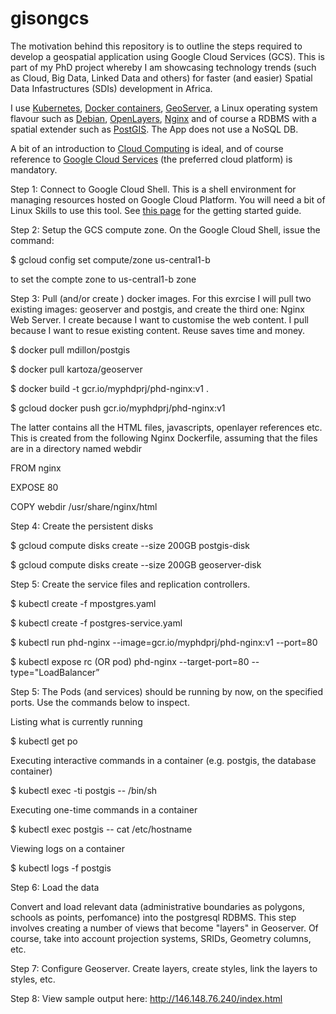 # gisongcs

The motivation behind this repository is to outline the steps required to develop a geospatial application using Google Cloud Services (GCS). This is part of my PhD project whereby I am showcasing technology trends (such as Cloud, Big Data, Linked Data and others) for faster (and easier) Spatial Data Infastructures (SDIs) development in Africa.

I use <a href="http://kubernetes.io/" target="_blank">Kubernetes</a>, <a href="https://www.docker.com/" target="_blank">Docker containers</a>, <a href="http://geoserver.org/" target="_blank" >GeoServer</a>, a Linux operating system flavour such as <a href="https://www.debian.org/" target="_blank" >Debian</a>, <a href="https://openlayers.org/" target="_blank" >OpenLayers</a>, <a href="https://www.nginx.com/resources/wiki/" target="_blank">Nginx</a> and of course a RDBMS with a spatial extender such as <a href="http://www.postgis.net/" target="_blank">PostGIS</a>. The App does not use a NoSQL DB.

A bit of an introduction to <a href="https://en.wikipedia.org/wiki/Cloud_computing" target="_blank">Cloud Computing</a> is ideal, and of course reference to <a href="https://cloud.google.com" target="_blank">Google Cloud Services</a> (the preferred cloud platform) is mandatory.

Step 1: Connect to Google Cloud Shell. This is a shell environment for managing resources hosted on Google Cloud Platform. You will need a bit of Linux Skills to use this tool. See <a href="https://cloud.google.com/shell/docs/quickstart" target="_blank"> this page</a> for the getting started guide.

Step 2: Setup the GCS compute zone. On the Google Cloud Shell, issue the command:

$ gcloud config set compute/zone us-central1-b 

to set the compte zone to us-central1-b zone

Step 3: Pull (and/or create ) docker images. For this exrcise I will pull two existing images: geoserver and postgis, and create the third one: Nginx Web Server. I create because I want to customise the web content. I pull because I want to resue existing content. Reuse saves time and money.

$ docker pull mdillon/postgis

$ docker pull kartoza/geoserver

$ docker build -t gcr.io/myphdprj/phd-nginx:v1 .

$ gcloud docker push gcr.io/myphdprj/phd-nginx:v1

The latter contains all the HTML files, javascripts, openlayer references etc. This is created from the following Nginx Dockerfile, assuming that the files are in a directory named webdir

FROM nginx

EXPOSE 80

COPY webdir /usr/share/nginx/html

Step 4: Create the persistent disks

$ gcloud compute disks create --size 200GB postgis-disk

$ gcloud compute disks create --size 200GB geoserver-disk

Step 5: Create the service files and replication controllers.

$ kubectl create -f mpostgres.yaml

$ kubectl create -f postgres-service.yaml

$ kubectl run phd-nginx --image=gcr.io/myphdprj/phd-nginx:v1 --port=80

$ kubectl expose rc (OR pod) phd-nginx --target-port=80 --type="LoadBalancer”

Step 5: The Pods (and services) should be running by now, on the specified ports. Use the commands below to inspect.

Listing what is currently running

$ kubectl get po

Executing interactive commands in a container (e.g. postgis, the database container)

$ kubectl exec -ti postgis -- /bin/sh

Executing one-time commands in a container

$ kubectl exec postgis -- cat /etc/hostname

Viewing logs on a container

$ kubectl logs -f postgis

Step 6: Load the data

Convert and load relevant data (administrative boundaries as polygons, schools as points, perfomance) into the postgresql RDBMS. This step involves creating a number of views that become "layers" in Geoserver. Of course, take into account projection systems, SRIDs, Geometry columns, etc.

Step 7: Configure Geoserver.  Create layers, create styles, link the layers to styles, etc.

Step 8: View sample output here: http://146.148.76.240/index.html

